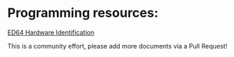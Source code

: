 

# Programming resources:
[ED64 Hardware Identification](hardwareidentification.md)


This is a community effort, please add more documents via a Pull Request!